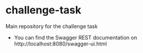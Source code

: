 # challenge-task
Main repository for the challenge task

- You can find the Swagger REST documentation on http://localhost:8080/swagger-ui.html
